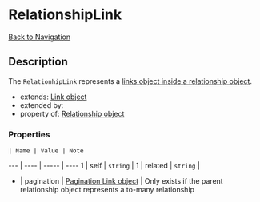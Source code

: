 # RelationshipLink
[Back to Navigation](README.md)

## Description

The `RelationhipLink` represents a [links object inside a relationship object](http://jsonapi.org/format/#document-resource-object-relationships).

- extends: [Link object](objects-link.md)
- extended by:
- property of: [Relationship object](objects-relationship.md)

### Properties

    | Name | Value | Note
--- | ---- | ----- | ----
1 | self | `string` |
1 | related | `string` |
- | pagination | [Pagination Link object](objects-pagination-link.md) | Only exists if the parent relationship object represents a to-many relationship
